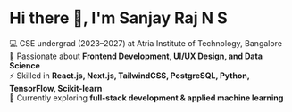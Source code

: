 # Hi there 👋, I'm Sanjay Raj N S  

💻 CSE undergrad (2023–2027) at Atria Institute of Technology, Bangalore  
🚀 Passionate about **Frontend Development, UI/UX Design, and Data Science**  
⚡ Skilled in **React.js, Next.js, TailwindCSS, PostgreSQL, Python, TensorFlow, Scikit-learn**  
🌱 Currently exploring **full-stack development & applied machine learning**  
